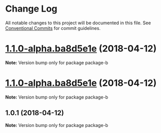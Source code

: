 # Change Log

All notable changes to this project will be documented in this file.
See [Conventional Commits](https://conventionalcommits.org) for commit guidelines.

<a name="1.1.0-alpha.ba8d5e1e"></a>
# [1.1.0-alpha.ba8d5e1e](https://github.com/chrisslater/test-jenkins-repo/compare/v1.0.2...v1.1.0-alpha.ba8d5e1e) (2018-04-12)




**Note:** Version bump only for package package-b

<a name="1.1.0-alpha.ba8d5e1e"></a>
# [1.1.0-alpha.ba8d5e1e](https://github.com/chrisslater/test-jenkins-repo/compare/v1.0.2...v1.1.0-alpha.ba8d5e1e) (2018-04-12)




**Note:** Version bump only for package package-b

<a name="1.0.1"></a>
## 1.0.1 (2018-04-12)




**Note:** Version bump only for package package-b
